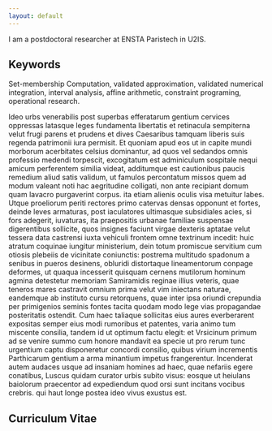 ```yaml
---
layout: default
---
```


I am a postdoctoral researcher at ENSTA Paristech in U2IS.

## Keywords

Set-membership Computation, validated approximation, validated numerical integration, interval analysis, affine arithmetic, constraint programing, operational research.

Ideo urbs venerabilis post superbas efferatarum gentium cervices oppressas latasque leges fundamenta libertatis et retinacula sempiterna velut frugi parens et prudens et dives Caesaribus tamquam liberis suis regenda patrimonii iura permisit.
Et quoniam apud eos ut in capite mundi morborum acerbitates celsius dominantur, ad quos vel sedandos omnis professio medendi torpescit, excogitatum est adminiculum sospitale nequi amicum perferentem similia videat, additumque est cautionibus paucis remedium aliud satis validum, ut famulos percontatum missos quem ad modum valeant noti hac aegritudine colligati, non ante recipiant domum quam lavacro purgaverint corpus. ita etiam alienis oculis visa metuitur labes.
Utque proeliorum periti rectores primo catervas densas opponunt et fortes, deinde leves armaturas, post iaculatores ultimasque subsidiales acies, si fors adegerit, iuvaturas, ita praepositis urbanae familiae suspensae digerentibus sollicite, quos insignes faciunt virgae dexteris aptatae velut tessera data castrensi iuxta vehiculi frontem omne textrinum incedit: huic atratum coquinae iungitur ministerium, dein totum promiscue servitium cum otiosis plebeiis de vicinitate coniunctis: postrema multitudo spadonum a senibus in pueros desinens, obluridi distortaque lineamentorum conpage deformes, ut quaqua incesserit quisquam cernens mutilorum hominum agmina detestetur memoriam Samiramidis reginae illius veteris, quae teneros mares castravit omnium prima velut vim iniectans naturae, eandemque ab instituto cursu retorquens, quae inter ipsa oriundi crepundia per primigenios seminis fontes tacita quodam modo lege vias propagandae posteritatis ostendit.
Cum haec taliaque sollicitas eius aures everberarent expositas semper eius modi rumoribus et patentes, varia animo tum miscente consilia, tandem id ut optimum factu elegit: et Vrsicinum primum ad se venire summo cum honore mandavit ea specie ut pro rerum tunc urgentium captu disponeretur concordi consilio, quibus virium incrementis Parthicarum gentium a arma minantium impetus frangerentur.
Incenderat autem audaces usque ad insaniam homines ad haec, quae nefariis egere conatibus, Luscus quidam curator urbis subito visus: eosque ut heiulans baiolorum praecentor ad expediendum quod orsi sunt incitans vocibus crebris. qui haut longe postea ideo vivus exustus est.

## Curriculum Vitae

